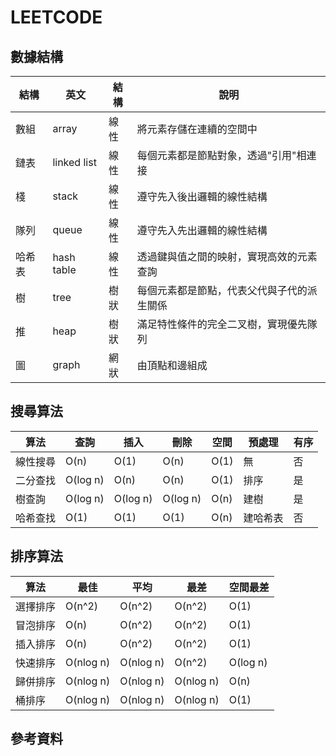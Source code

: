 # LEETCODE

## 數據結構

| 結構   | 英文        | 結構 | 說明                                       |
| ------ | ----------- | ---- | ------------------------------------------ |
| 數組   | array       | 線性 | 將元素存儲在連續的空間中                   |
| 鏈表   | linked list | 線性 | 每個元素都是節點對象，透過"引用"相連接     |
| 棧     | stack       | 線性 | 遵守先入後出邏輯的線性結構                 |
| 隊列   | queue       | 線性 | 遵守先入先出邏輯的線性結構                 |
| 哈希表 | hash table  | 線性 | 透過鍵與值之間的映射，實現高效的元素查詢   |
| 樹     | tree        | 樹狀 | 每個元素都是節點，代表父代與子代的派生關係 |
| 推     | heap        | 樹狀 | 滿足特性條件的完全二叉樹，實現優先隊列     |
| 圖     | graph       | 網狀 | 由頂點和邊組成                             |

## 搜尋算法

| 算法     | 查詢     | 插入     | 刪除     | 空間 | 預處理   | 有序 |
| -------- | -------- | -------- | -------- | ---- | -------- | ---- |
| 線性搜尋 | O(n)     | O(1)     | O(n)     | O(1) | 無       | 否   |
| 二分查找 | O(log n) | O(n)     | O(n)     | O(1) | 排序     | 是   |
| 樹查詢   | O(log n) | O(log n) | O(log n) | O(n) | 建樹     | 是   |
| 哈希查找 | O(1)     | O(1)     | O(1)     | O(n) | 建哈希表 | 否   |

## 排序算法

| 算法     | 最佳      | 平均      | 最差      | 空間最差 |
| -------- | --------- | --------- | --------- | -------- |
| 選擇排序 | O(n^2)    | O(n^2)    | O(n^2)    | O(1)     |
| 冒泡排序 | O(n)      | O(n^2)    | O(n^2)    | O(1)     |
| 插入排序 | O(n)      | O(n^2)    | O(n^2)    | O(1)     |
| 快速排序 | O(nlog n) | O(nlog n) | O(n^2)    | O(log n) |
| 歸併排序 | O(nlog n) | O(nlog n) | O(nlog n) | O(n)     |
| 桶排序   | O(nlog n) | O(nlog n) | O(nlog n) | O(1)     |

## 參考資料
